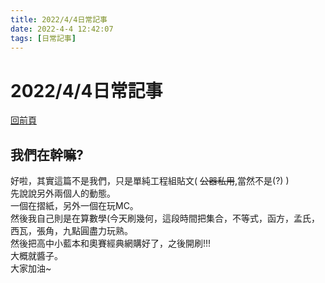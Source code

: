 ```yaml
---
title: 2022/4/4日常記事
date: 2022-4-4 12:42:07
tags: [日常記事]
---
```

# 2022/4/4日常記事  
[回前頁](https://sggsdatafornehs.github.io/post/daily/index)  
## 我們在幹嘛?   
好啦，其實這篇不是我們，只是單純工程組貼文( <del>公器私用</del>,當然不是(?) )   
先說說另外兩個人的動態。  
一個在摺紙，另外一個在玩MC。   
然後我自己則是在算數學(今天刷幾何，這段時間把集合，不等式，函方，孟氏，西瓦，張角，九點圓盡力玩熟。    
然後把高中小藍本和奧賽經典網購好了，之後開刷!!!   
大概就醬子。  
大家加油~     
